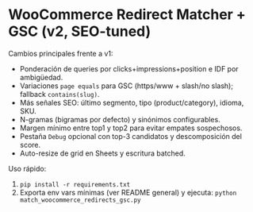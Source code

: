 # WooCommerce Redirect Matcher + GSC (v2, SEO-tuned)

Cambios principales frente a v1:
- Ponderación de queries por clicks+impressions+position e IDF por ambigüedad.
- Variaciones `page equals` para GSC (https/www + slash/no slash); fallback `contains(slug)`.
- Más señales SEO: último segmento, tipo (product/category), idioma, SKU.
- N-gramas (bigramas por defecto) y sinónimos configurables.
- Margen mínimo entre top1 y top2 para evitar empates sospechosos.
- Pestaña `Debug` opcional con top-3 candidatos y descomposición del score.
- Auto-resize de grid en Sheets y escritura batched.

Uso rápido:
1) `pip install -r requirements.txt`
2) Exporta env vars mínimas (ver README general) y ejecuta:
   `python match_woocommerce_redirects_gsc.py`
